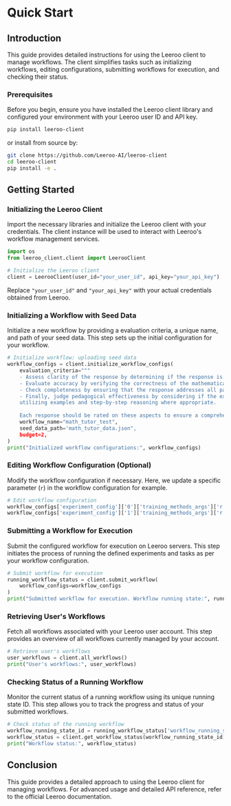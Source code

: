 # Quick Start

## Introduction

This guide provides detailed instructions for using the Leeroo client to manage workflows. The client simplifies tasks such as initializing workflows, editing configurations, submitting workflows for execution, and checking their status.

### Prerequisites

Before you begin, ensure you have installed the Leeroo client library and configured your environment with your Leeroo user ID and API key.

```bash
pip install leeroo-client
```

or install from source by:

```bash
git clone https://github.com/Leeroo-AI/leeroo-client
cd leeroo-client 
pip install -e .
```

## Getting Started

### Initializing the Leeroo Client

Import the necessary libraries and initialize the Leeroo client with your credentials. The client instance will be used to interact with Leeroo's workflow management services.

```python
import os
from leeroo_client.client import LeerooClient

# Initialize the Leeroo client
client = LeerooClient(user_id="your_user_id", api_key="your_api_key")
```

Replace `"your_user_id"` and `"your_api_key"` with your actual credentials obtained from Leeroo.


### Initializing a Workflow with Seed Data

Initialize a new workflow by providing a evaluation criteria, a unique name, and path of your seed data. This step sets up the initial configuration for your workflow.

```python
# Initialize workflow: uploading seed data
workflow_configs = client.initialize_workflow_configs(
    evaluation_criteria="""
    - Assess clarity of the response by determining if the response is well-structured and easy to understand.
    - Evaluate accuracy by verifying the correctness of the mathematical content and solutions.
    - Check completeness by ensuring that the response addresses all parts of the question thoroughly.
    - Finally, judge pedagogical effectiveness by considering if the explanation is insightful and promotes understanding, 
    utilizing examples and step-by-step reasoning where appropriate.
    
    Each response should be rated on these aspects to ensure a comprehensive evaluation.""",
    workflow_name="math_tutor_test",
    seed_data_path='math_tutor_data.json",
    budget=2,
)
print("Initialized workflow configurations:", workflow_configs)
```

### Editing Workflow Configuration (Optional)

Modify the workflow configuration if necessary. Here, we update a specific parameter (`r`) in the workflow configuration for example.

```python
# Edit workflow configuration
workflow_configs['experiment_config']['0']['training_methods_args']['r'] = 8
workflow_configs['experiment_config']['1']['training_methods_args']['r'] = 16
```


### Submitting a Workflow for Execution

Submit the configured workflow for execution on Leeroo servers. This step initiates the process of running the defined experiments and tasks as per your workflow configuration.

```python
# Submit workflow for execution
running_workflow_status = client.submit_workflow(
    workflow_configs=workflow_configs
)
print("Submitted workflow for execution. Workflow running state:", running_workflow_status)
```


### Retrieving User's Workflows

Fetch all workflows associated with your Leeroo user account. This step provides an overview of all workflows currently managed by your account.

```python
# Retrieve user's workflows
user_workflows = client.all_workflows()
print("User's workflows:", user_workflows)
```


### Checking Status of a Running Workflow

Monitor the current status of a running workflow using its unique running state ID. This step allows you to track the progress and status of your submitted workflows.

```python
# Check status of the running workflow
workflow_running_state_id = running_workflow_status['workflow_running_state_id']
workflow_status = client.get_workflow_status(workflow_running_state_id)
print("Workflow status:", workflow_status)
```


## Conclusion

This guide provides a detailed approach to using the Leeroo client for managing workflows. For advanced usage and detailed API reference, refer to the official Leeroo documentation.
